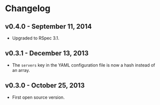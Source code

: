 # Changelog

## v0.4.0 - September 11, 2014

* Upgraded to RSpec 3.1.

## v0.3.1 - December 13, 2013

* The `servers` key in the YAML configuration file is now a hash instead of an array.

## v0.3.0 - October 25, 2013

* First open source version.
